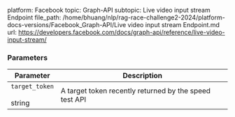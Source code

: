 platform: Facebook
topic: Graph-API
subtopic: Live video input stream Endpoint
file_path: /home/bhuang/nlp/rag-race-challenge2-2024/platform-docs-versions/Facebook_Graph-API/Live video input stream Endpoint.md
url: https://developers.facebook.com/docs/graph-api/reference/live-video-input-stream/

### Parameters

| Parameter | Description |
| --- | --- |
| `target_token`<br><br>string | A target token recently returned by the speed test API |